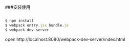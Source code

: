 ###安装使用

```js

$ npm install 
$ webpack entry.jsx bundle.js
$ webpack-dev-server

```

open http://localhost:8080/webpack-dev-server/index.html